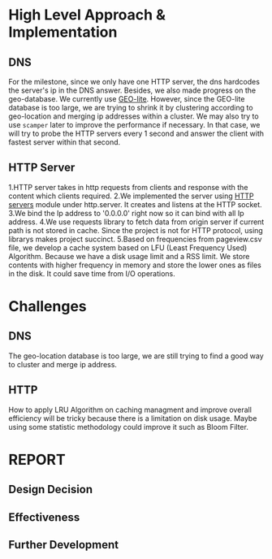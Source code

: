 # High Level Approach & Implementation
## DNS
For the milestone, since we only have one HTTP server, the dns hardcodes the server's ip in the DNS answer.
Besides, we also made progress on the geo-database.
We currently use [GEO-lite](https://dev.maxmind.com/geoip/docs/databases/city-and-country?lang=en).
However, since the GEO-lite database is too large, we are trying to shrink it by clustering according to geo-location and merging ip addresses within a cluster.
We may also try to use `scamper` later to improve the performance if necessary.
In that case, we will try to probe the HTTP servers every 1 second and answer the client with fastest server within that second.

## HTTP Server
1.HTTP server takes in http requests from clients and response with the content which clients required.
2.We implemented the server using [HTTP servers](https://docs.python.org/3/library/http.server.html) module under http.server. It creates and listens at the HTTP socket.
3.We bind the Ip address to '0.0.0.0' right now so it can bind with all Ip address.
4.We use requests library to fetch data from origin server if current path is not stored in cache. Since the project is not for HTTP protocol, using librarys makes project succinct. 
5.Based on frequencies from pageview.csv file, we develop a cache system based on LFU (Least Frequency Used) Algorithm. Because we have a disk usage limit and a RSS limit. We store contents with higher frequency in memory and store the lower ones as files in the disk. It could save time from I/O operations.

 

# Challenges
## DNS
The geo-location database is too large, we are still trying to find a good way to cluster and merge ip address.
## HTTP
How to apply LRU Algorithm on caching managment and improve overall efficiency will be tricky because there is a limitation on disk usage.
Maybe using some statistic methodology could improve it such as Bloom Filter. 

# REPORT
## Design Decision
## Effectiveness
## Further Development
